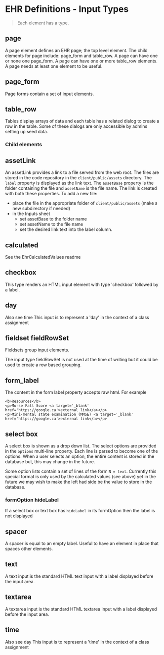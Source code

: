 # EHR Definitions - Input Types

> Each element has a type. 

## page
A page element defines an EHR page; the top level element. The child elements for page include: page_form and table_row.
A page can have one or none one page_form.
A page can have one or more table_row elements.
A page needs at least one element to be useful.

## page_form
Page forms contain a set of input elements. 

## table_row
Tables display arrays of data and each table has a related dialog to create a row in the table. Some of these dialogs are only accessible by admins setting up seed data.

### Child elements

## assetLink
An assetLink provides a link to a file served from the web root. The files are stored in the code repository in the ```client/public/assets``` directory.
The ```label``` property is displayed as the link text.
The ```assetBase``` property is the folder containing the file and ```assetName``` is the file name. The link is created with both 
these properties. To add a new file:
- place the file in the appropriate folder of ```client/public/assets``` (make a new subdirectory if needed)
- in the Inputs sheet 
  - set assetBase to the folder name
  - set assetName to the file name
  - set the desired link text into the label column.

## calculated
See the EhrCalculatedValues readme

## checkbox
This type renders an HTML input element with type 'checkbox' followed by a label.

## day
Also see time
This input is to represent a 'day' in the context of a class assignment

## fieldset fieldRowSet
Fieldsets group input elements. 

The input type fieldRowSet is not used at the time of writing but it could be used to create a row based
grouping. 

## form_label
The content in the form label property accepts raw html. For example

```angular2html
<b>Resources</b>
<p>Morse Fall Score <a target='_blank' href='https://google.ca'>external link</a></p>
<p>Mini-mental state examination (MMSE) <a target='_blank' href='https://google.ca'>external link</a></p>
```

## select box
A select box is shown as a drop down list. The select options are provided in the ```options``` multi-line property. Each line
is parsed to become one of the options. When a user selects an option, the entire content is stored in the database but, this
may change in the future.

Some option lists contain a set of lines of the form ```N = text```. Currently this special format is only used by the 
calculated values (see above) yet in the future we may wish to make the left had side be the value to store in the database.

### formOption hideLabel
If a select box or text box has ```hideLabel``` in its formOption then the label is not displayed

## spacer
A spacer is equal to an empty label. Useful to have an element in place that spaces other elements.

## text
A text input is the standard HTML text input with a label displayed before the input area.

## textarea
A textarea input is the standard HTML textarea input with a label displayed before the input area.

## time
Also see day
This input is to represent a 'time' in the context of a class assignment

